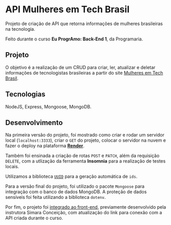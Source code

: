 # API Mulheres em Tech Brasil

Projeto de criação de API que retorna informações de mulheres brasileiras na tecnologia.

Feito durante o curso **Eu ProgrAmo: Back-End 1**, da Programaria.

## Projeto

O objetivo é a realização de um CRUD para criar, ler, atualizar e deletar informações de tecnologistas brasileiras a partir do site [Mulheres em Tech Brasil](https://front-programaria-react-theta-fawn.vercel.app/).

## Tecnologias
NodeJS, Express, Mongoose, MongoDB.

## Desenvolvimento

Na primeira versão do projeto, foi mostrado como criar e rodar um servidor local (```localhost:3333```), criar o ```GET``` do projeto, colocar o servidor na nuvem e fazer o deploy na plataforma [**Render**](back-end-8nks.onrender.com/mulheres).

Também foi ensinada a criação de rotas ```POST``` e ```PATCH```, além da requisição ```DELETE```, com a utlização da ferramenta **Insomnia** para a realização de testes locais. 

Utilizamos a biblioteca [```UUID```](https://www.npmjs.com/package/uuid) para a geração automática de ```ids```.

Para a versão final do projeto, foi utilizado o pacote ```Mongoose``` para integração com o banco de dados MongoDB. A proteção de dados sensíveis foi feita utilizando a biblioteca ```dotenv```.

Por fim, o projeto foi [integrado ao front-end](https://github.com/renataarruda/front-programaria-react), previamente desenvolvido pela instrutora Simara Conceição, com atualização do link para conexão com a API criada durante o curso.
